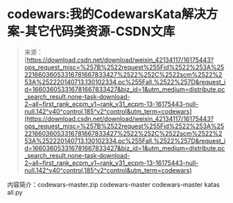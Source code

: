 <!--yml
category: codewars
date: 2022-08-13 11:32:48
-->

# codewars:我的CodewarsKata解决方案-其它代码类资源-CSDN文库

> 来源：[https://download.csdn.net/download/weixin_42134117/16175443?ops_request_misc=%257B%2522request%255Fid%2522%253A%2522166036053316781667833427%2522%252C%2522scm%2522%253A%252220140713.130102334.pc%255Fall.%2522%257D&request_id=166036053316781667833427&biz_id=1&utm_medium=distribute.pc_search_result.none-task-download-2~all~first_rank_ecpm_v1~rank_v31_ecpm-13-16175443-null-null.142^v40^control,185^v2^control&utm_term=codewars](https://download.csdn.net/download/weixin_42134117/16175443?ops_request_misc=%257B%2522request%255Fid%2522%253A%2522166036053316781667833427%2522%252C%2522scm%2522%253A%252220140713.130102334.pc%255Fall.%2522%257D&request_id=166036053316781667833427&biz_id=1&utm_medium=distribute.pc_search_result.none-task-download-2~all~first_rank_ecpm_v1~rank_v31_ecpm-13-16175443-null-null.142^v40^control,185^v2^control&utm_term=codewars)

内容简介：codewars-master.zip codewars-master codewars-master katas all.py